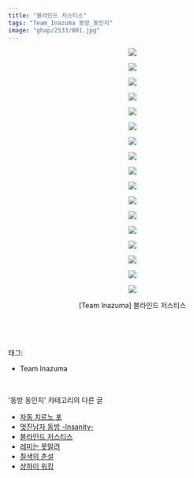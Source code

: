 ```yaml
---
title: "블라인드 저스티스"
tags: "Team_Inazuma 동방_동인지"
image: "ghap/2533/001.jpg"
---
```

<div class="article">
<p style="text-align: center; clear: none; float: none;"><img src="{{ site.nasurl }}/ghap/2533/001.jpg"/></p>
<p style="text-align: center; clear: none; float: none;"><img src="{{ site.nasurl }}/ghap/2533/002.jpg"/></p>
<p style="text-align: center; clear: none; float: none;"><img src="{{ site.nasurl }}/ghap/2533/003.jpg"/></p>
<p style="text-align: center; clear: none; float: none;"><img src="{{ site.nasurl }}/ghap/2533/004.jpg"/></p>
<p style="text-align: center; clear: none; float: none;"><img src="{{ site.nasurl }}/ghap/2533/005.jpg"/></p>
<p style="text-align: center; clear: none; float: none;"><img src="{{ site.nasurl }}/ghap/2533/006.jpg"/></p>
<p style="text-align: center; clear: none; float: none;"><img src="{{ site.nasurl }}/ghap/2533/007.jpg"/></p>
<p style="text-align: center; clear: none; float: none;"><img src="{{ site.nasurl }}/ghap/2533/008.jpg"/></p>
<p style="text-align: center; clear: none; float: none;"><img src="{{ site.nasurl }}/ghap/2533/009.jpg"/></p>
<p style="text-align: center; clear: none; float: none;"><img src="{{ site.nasurl }}/ghap/2533/010.jpg"/></p>
<p style="text-align: center; clear: none; float: none;"><img src="{{ site.nasurl }}/ghap/2533/011.jpg"/></p>
<p style="text-align: center; clear: none; float: none;"><img src="{{ site.nasurl }}/ghap/2533/012.jpg"/></p>
<p style="text-align: center; clear: none; float: none;"><img src="{{ site.nasurl }}/ghap/2533/013.jpg"/></p>
<p style="text-align: center; clear: none; float: none;"><img src="{{ site.nasurl }}/ghap/2533/014.jpg"/></p>
<p style="text-align: center; clear: none; float: none;"><img src="{{ site.nasurl }}/ghap/2533/015.jpg"/></p>
<p style="text-align: center; clear: none; float: none;"><img src="{{ site.nasurl }}/ghap/2533/016.jpg"/></p>
<p style="text-align: center; clear: none; float: none;"><img src="{{ site.nasurl }}/ghap/2533/017.jpg"/></p>
<p style="text-align: center; clear: none; float: none;">[Team Inazuma] 블라인드 저스티스</p>
<p><br/></p>
</div><br/>
<div class="tagTrail">
<p>태그: </p>
<ul>
<li>Team Inazuma</li>
</ul>
</div><br/>
<div class="another">
<p>'동방 동인지' 카테고리의 다른 글</p>
<ul>
<li><a href="/2016-10-10-ghap_2536">자동 치르노 포</a></li>
<li><a href="/2016-10-10-ghap_2535">멋진남자 동방 -Insanity-</a></li>
<li><a href="/2016-10-10-ghap_2533">블라인드 저스티스</a></li>
<li><a href="/2016-10-10-ghap_2532">레미는 못말려</a></li>
<li><a href="/2016-10-10-ghap_2531">칠색의 춘설</a></li>
<li><a href="/2016-10-10-ghap_2530">샹하이 워킹</a></li>
</ul>
</div><br/>
<div class="cb_module cb_fluid">
<div class="cb_wrt cb_profile">
</div><!-- commentList close -->
</div><br/>

